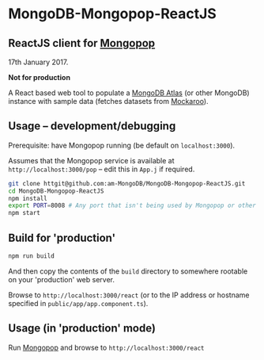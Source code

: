 # MongoDB-Mongopop-ReactJS
## ReactJS client for [Mongopop](https://github.com/am-MongoDB/Mongopop "Tool to add bulk data to MongoDB as well as sample it, count documents, and apply bulk changes")

17th January 2017.

**Not for production**

A React based web tool to populate a [MongoDB Atlas](https://cloud.mongo.com) (or other MongoDB) instance with sample data (fetches datasets from [Mockaroo](https://www.mockaroo.com)).

## Usage – development/debugging

Prerequisite: have Mongopop running (be default on `localhost:3000`).

Assumes that the Mongopop service is available at `http://localhost:3000/pop` – edit this in `App.j` if required.

```bash
git clone httgit@github.com:am-MongoDB/MongoDB-Mongopop-ReactJS.git
cd MongoDB-Mongopop-ReactJS
npm install
export PORT=8008 # Any port that isn't being used by Mongopop or other local server
npm start
```

## Build for 'production'

```bash
npm run build
```

And then copy the contents of the `build` directory to somewhere rootable on your 'production' web server.

Browse to `http://localhost:3000/react` (or to the IP address or hostname specified in `public/app/app.component.ts`).

## Usage (in 'production' mode)

Run [Mongopop](https://github.com/am-MongoDB/Mongopop "Tool to add bulk data to MongoDB as well as sample it, count documents, and apply bulk changes") and browse to `http://localhost:3000/react`